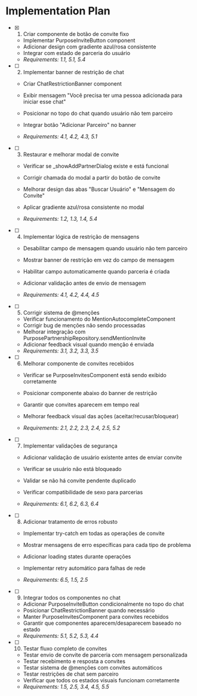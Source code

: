 # Implementation Plan

- [x] 1. Criar componente de botão de convite fixo


  - Implementar PurposeInviteButton component
  - Adicionar design com gradiente azul/rosa consistente
  - Integrar com estado de parceria do usuário
  - _Requirements: 1.1, 5.1, 5.4_



- [ ] 2. Implementar banner de restrição de chat
  - Criar ChatRestrictionBanner component
  - Exibir mensagem "Você precisa ter uma pessoa adicionada para iniciar esse chat"
  - Posicionar no topo do chat quando usuário não tem parceiro

  - Integrar botão "Adicionar Parceiro" no banner
  - _Requirements: 4.1, 4.2, 4.3, 5.1_

- [ ] 3. Restaurar e melhorar modal de convite
  - Verificar se _showAddPartnerDialog existe e está funcional
  - Corrigir chamada do modal a partir do botão de convite

  - Melhorar design das abas "Buscar Usuário" e "Mensagem do Convite"
  - Aplicar gradiente azul/rosa consistente no modal
  - _Requirements: 1.2, 1.3, 1.4, 5.4_

- [ ] 4. Implementar lógica de restrição de mensagens
  - Desabilitar campo de mensagem quando usuário não tem parceiro


  - Mostrar banner de restrição em vez do campo de mensagem
  - Habilitar campo automaticamente quando parceria é criada
  - Adicionar validação antes de envio de mensagem
  - _Requirements: 4.1, 4.2, 4.4, 4.5_


- [ ] 5. Corrigir sistema de @menções
  - Verificar funcionamento do MentionAutocompleteComponent
  - Corrigir bug de menções não sendo processadas
  - Melhorar integração com PurposePartnershipRepository.sendMentionInvite
  - Adicionar feedback visual quando menção é enviada
  - _Requirements: 3.1, 3.2, 3.3, 3.5_


- [ ] 6. Melhorar componente de convites recebidos
  - Verificar se PurposeInvitesComponent está sendo exibido corretamente
  - Posicionar componente abaixo do banner de restrição
  - Garantir que convites aparecem em tempo real
  - Melhorar feedback visual das ações (aceitar/recusar/bloquear)

  - _Requirements: 2.1, 2.2, 2.3, 2.4, 2.5, 5.2_

- [ ] 7. Implementar validações de segurança
  - Adicionar validação de usuário existente antes de enviar convite
  - Verificar se usuário não está bloqueado
  - Validar se não há convite pendente duplicado

  - Verificar compatibilidade de sexo para parcerias
  - _Requirements: 6.1, 6.2, 6.3, 6.4_

- [ ] 8. Adicionar tratamento de erros robusto
  - Implementar try-catch em todas as operações de convite
  - Mostrar mensagens de erro específicas para cada tipo de problema



  - Adicionar loading states durante operações
  - Implementar retry automático para falhas de rede
  - _Requirements: 6.5, 1.5, 2.5_

- [ ] 9. Integrar todos os componentes no chat
  - Adicionar PurposeInviteButton condicionalmente no topo do chat
  - Posicionar ChatRestrictionBanner quando necessário
  - Manter PurposeInvitesComponent para convites recebidos
  - Garantir que componentes aparecem/desaparecem baseado no estado
  - _Requirements: 5.1, 5.2, 5.3, 4.4_

- [ ] 10. Testar fluxo completo de convites
  - Testar envio de convite de parceria com mensagem personalizada
  - Testar recebimento e resposta a convites
  - Testar sistema de @menções com convites automáticos
  - Testar restrições de chat sem parceiro
  - Verificar que todos os estados visuais funcionam corretamente
  - _Requirements: 1.5, 2.5, 3.4, 4.5, 5.5_
